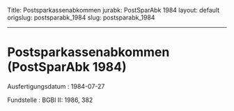 Title: Postsparkassenabkommen
jurabk: PostSparAbk 1984
layout: default
origslug: postsparabk_1984
slug: postsparabk_1984

---

# Postsparkassenabkommen (PostSparAbk 1984)

Ausfertigungsdatum
:   1984-07-27

Fundstelle
:   BGBl II: 1986, 382

